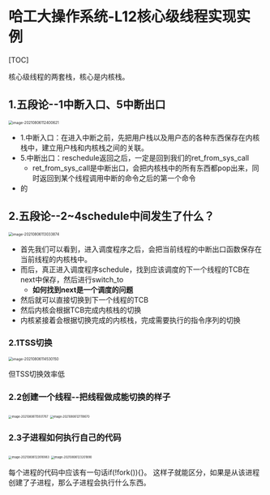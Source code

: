 # 哈工大操作系统-L12核心级线程实现实例

[TOC]

核心级线程的两套栈，核心是内核栈。

## 1.五段论--1中断入口、5中断出口

<img src="E:\AAAAAAAuniPPT\4_1PPT\CSclass-OS(git)\学习笔记\${图片}\image-20210806112400621.png" alt="image-20210806112400621" style="zoom:50%;" />

- 1.中断入口：在进入中断之前，先把用户栈以及用户态的各种东西保存在内核栈中，建立用户栈和内核栈之间的关联。
- 5.中断出口：reschedule返回之后，一定是回到我们的ret_from_sys_call
  - ret_from_sys_call是中断出口，会把内核栈中的所有东西都pop出来，同时返回到某个线程调用中断的命令之后的第一个命令
- 的

## 2.五段论--2~4schedule中间发生了什么？

<img src="E:\AAAAAAAuniPPT\4_1PPT\CSclass-OS(git)\学习笔记\${图片}\image-20210806113033874.png" alt="image-20210806113033874" style="zoom:50%;" />

- 首先我们可以看到，进入调度程序之后，会把当前线程的中断出口函数保存在当前线程的内核栈中。
- 而后，真正进入调度程序schedule，找到应该调度的下一个线程的TCB在next中保存，然后进行switch_to
  - **如何找到next是一个调度的问题**
- 然后就可以直接切换到下一个线程的TCB
- 然后内核会根据TCB完成内核栈的切换
- 内核紧接着会根据切换完成的内核栈，完成需要执行的指令序列的切换

### 2.1TSS切换

<img src="E:\AAAAAAAuniPPT\4_1PPT\CSclass-OS(git)\学习笔记\${图片}\image-20210806114530150.png" alt="image-20210806114530150" style="zoom:50%;" />

但TSS切换效率低

### 2.2创建一个线程--把线程做成能切换的样子

<img src="E:\AAAAAAAuniPPT\4_1PPT\CSclass-OS(git)\学习笔记\${图片}\image-20210806115931767.png" alt="image-20210806115931767" style="zoom:40%;" />

<img src="E:\AAAAAAAuniPPT\4_1PPT\CSclass-OS(git)\学习笔记\${图片}\image-20210806121118670.png" alt="image-20210806121118670" style="zoom:40%;" />

### 2.3子进程如何执行自己的代码

<img src="E:\AAAAAAAuniPPT\4_1PPT\CSclass-OS(git)\学习笔记\${图片}\image-20210806122616983.png" alt="image-20210806122616983" style="zoom:40%;" />

<img src="E:\AAAAAAAuniPPT\4_1PPT\CSclass-OS(git)\学习笔记\${图片}\image-20210806123201890.png" alt="image-20210806123201890" style="zoom:40%;" />

每个进程的代码中应该有一句话if(!fork()){}。 这样子就能区分，如果是从该进程创建了子进程，那么子进程会执行什么东西。